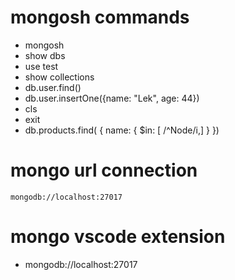 # mongosh commands

- mongosh
- show dbs
- use test
- show collections
- db.user.find()
- db.user.insertOne({name: "Lek", age: 44})
- cls
- exit
- db.products.find( { name: { $in: [ /^Node/i,] } })

# mongo url connection

```
mongodb://localhost:27017
```

# mongo vscode extension

- mongodb://localhost:27017
